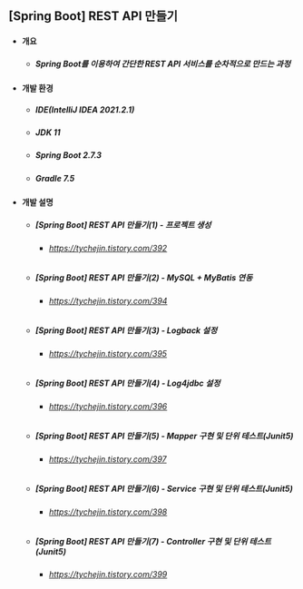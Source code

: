 ## [Spring Boot] REST API 만들기
- #### 개요
  - ##### Spring Boot를 이용하여 간단한 REST API 서비스를 순차적으로 만드는 과정

- #### 개발 환경
  - ##### IDE(IntelliJ IDEA 2021.2.1) 
  - ##### JDK 11
  - ##### Spring Boot 2.7.3
  - ##### Gradle 7.5

- #### 개발 설명
  - ##### [Spring Boot] REST API 만들기(1) - 프로젝트 생성
    - ###### https://tychejin.tistory.com/392
  - ##### [Spring Boot] REST API 만들기(2) - MySQL + MyBatis 연동
    - ###### https://tychejin.tistory.com/394
  - ##### [Spring Boot] REST API 만들기(3) - Logback 설정
    - ###### https://tychejin.tistory.com/395
  - ##### [Spring Boot] REST API 만들기(4) - Log4jdbc 설정
    - ###### https://tychejin.tistory.com/396 
  - ##### [Spring Boot] REST API 만들기(5) - Mapper 구현 및 단위 테스트(Junit5)
    - ###### https://tychejin.tistory.com/397 
  - ##### [Spring Boot] REST API 만들기(6) - Service 구현 및 단위 테스트(Junit5)
    - ###### https://tychejin.tistory.com/398 
  - ##### [Spring Boot] REST API 만들기(7) - Controller 구현 및 단위 테스트(Junit5)
    - ###### https://tychejin.tistory.com/399 